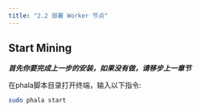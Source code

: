 ```yaml
---
title: "2.2 部署 Worker 节点"
---
```


## Start Mining

***首先你要完成上一步的安装，如果没有做，请移步上一章节***

在phala脚本目录打开终端，输入以下指令:

```bash
sudo phala start
```

